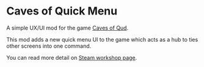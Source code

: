 # Caves of Quick Menu

A simple UX/UI mod for the game [Caves of Qud](https://www.cavesofqud.com/).

This mod adds a new quick menu UI to the game which acts as a hub to ties other screens into one command.

You can read more detail on [Steam workshop page](https://steamcommunity.com/sharedfiles/filedetails/?id=2598364703).
